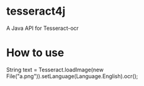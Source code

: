 # tesseract4j
A Java API for Tesseract-ocr

# How to use
String text = Tesseract.loadImage(new File("a.png")).setLanguage(Language.English).ocr();